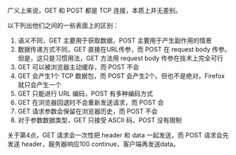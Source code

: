 广义上来说，GET 和 POST 都是 TCP 连接，本质上并无差别。

以下列出他们之间的一些表面上的区别：

1. 语义不同，GET 主要用于获取数据，POST 主要用于产生副作用的情景
2. 数据传递方式不同，GET 直接在URL传参，而 POST 在 request body 传参。但是，这只是习惯用法，GET 方法用 request body 传参在技术上完全可行
3. GET 可以被浏览器主动缓存，而 POST 不会
4. GET 会产生1个 TCP 数据包，而 POST 会产生2个。但也不是绝对，Firefox 就只会产生一个
5. GET 只能进行 URL 编码，POST 有多种编码方式
6. GET 在浏览器回退时不会重新发送请求，而 POST 会
7. GET 请求参数会保留在浏览器历史，而 POST 不会
8. 对于参数数据类型，GET 只接受 ASCII 码，POST 没有限制

关于第4点，GET 请求会一次性把 header 和 data 一起发送，而 POST 请求会先发送 header，服务器响应100 continue，客户端再发送data。

